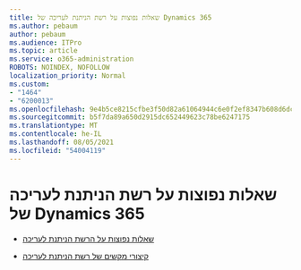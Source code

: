 ```yaml
---
title: שאלות נפוצות על רשת הניתנת לעריכה של Dynamics 365
ms.author: pebaum
author: pebaum
ms.audience: ITPro
ms.topic: article
ms.service: o365-administration
ROBOTS: NOINDEX, NOFOLLOW
localization_priority: Normal
ms.custom:
- "1464"
- "6200013"
ms.openlocfilehash: 9e4b5ce8215cfbe3f50d82a61064944c6e0f2ef8347b608d6dc81cd8cf66d2e6
ms.sourcegitcommit: b5f7da89a650d2915dc652449623c78be6247175
ms.translationtype: MT
ms.contentlocale: he-IL
ms.lasthandoff: 08/05/2021
ms.locfileid: "54004119"
---
```

# <a name="dynamics-365-editable-grid-faqs"></a>שאלות נפוצות על רשת הניתנת לעריכה של Dynamics 365

* [שאלות נפוצות על הרשת הניתנת לעריכה](https://docs.microsoft.com/dynamics365/customer-engagement/customize/make-grids-lists-editable-custom-control#frequently-asked-questions-faqs)

* [קיצורי מקשים של רשת הניתנת לעריכה](https://docs.microsoft.com/dynamics365/customer-engagement/basics/keyboard-shortcuts#editable-grids-views)
